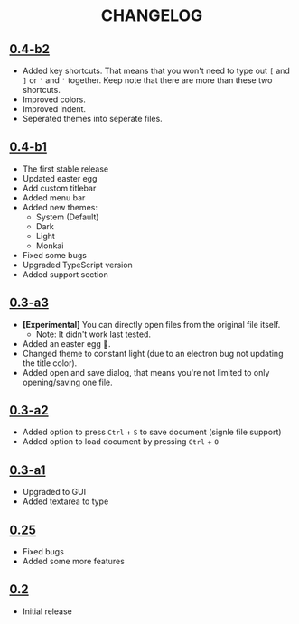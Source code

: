 <h1 align="center">CHANGELOG</h1>

## [0.4-b2](https://github.com/ANF/Draft/releases/tag/0.4.0-b1)
- Added key shortcuts. That means that you won't need to type out `[` and `]` or `'` and `'` together. Keep note that there are more than these two shortcuts.
- Improved colors.
- Improved indent.
- Seperated themes into seperate files.

## [0.4-b1](https://github.com/ANF/Draft/releases/tag/0.4.0-b1)
- The first stable release
- Updated easter egg
- Add custom titlebar
- Added menu bar
- Added new themes:
    - System (Default)
    - Dark
    - Light
    - Monkai
- Fixed some bugs
- Upgraded TypeScript version
- Added support section

## [0.3-a3](https://github.com/ANF-Studios/Draft/releases/tag/0.30-a3)
- **[Experimental]** You can directly open files from the original file itself.
    - Note: It didn't work last tested.
- Added an easter egg 👀.
- Changed theme to constant light (due to an electron bug not updating the title color).
- Added open and save dialog, that means you're not limited to only opening/saving one file.

## [0.3-a2](https://github.com/ANF-Studios/Draft/releases/tag/0.30-a2)
- Added option to press `Ctrl` + `S` to save document (signle file support)
- Added option to load document by pressing `Ctrl` + `O`

## [0.3-a1](https://github.com/ANF-Studios/Draft/releases/tag/0.30-a1)
- Upgraded to GUI
- Added textarea to type

## [0.25](https://github.com/ANF-Studios/Draft/releases/tag/0.25)
- Fixed bugs
- Added some more features

## [0.2](https://github.com/ANF-Studios/Draft/releases/tag/0.2)
- Initial release
